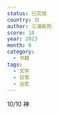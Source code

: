 ```yaml
---
status: 已完成
country: 日
author: 三浦紫苑
score: 10
year: 2023
month: 6
category:
  - 书籍
tags:
  - 文学
  - 日常
  - 治愈
---
```

10/10 神
